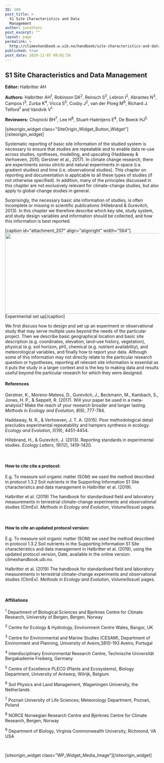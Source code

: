 ```yaml
---
ID: 109
post_title: >
  S1 Site Characteristics and Data
  Management
author: jonathans
post_excerpt: ""
layout: page
permalink: >
  http://climexhandbook.w.uib.no/handbook/site-characteristics-and-data-management/
published: true
post_date: 2019-11-07 09:02:56
---
```

<div id="pl-109" class="panel-layout"><div id="pg-109-0" class="panel-grid panel-no-style" data-style="{&quot;background_image_attachment&quot;:false,&quot;background_display&quot;:&quot;tile&quot;,&quot;cell_alignment&quot;:&quot;flex-start&quot;}"><div id="pgc-109-0-0" class="panel-grid-cell" data-weight="0.8"><div id="panel-109-0-0-0" class="so-panel widget widget_sow-editor panel-first-child panel-last-child" data-index="0" data-style="{&quot;background_image_attachment&quot;:false,&quot;background_display&quot;:&quot;tile&quot;}"><div class="so-widget-sow-editor so-widget-sow-editor-base">
<div class="siteorigin-widget-tinymce textwidget">
	<h2>S1 Site Characteristics and Data Management</h2>
<p><strong>Editor:</strong> Halbritter AH</p>
<p><strong>Authors:</strong> Halbritter AH<sup>1</sup>, Robinson DA<sup>2</sup>, Reinsch S<sup>2</sup>, Lebron I<sup>2</sup>, Abrantes N<sup>3</sup>, Campos I<sup>3</sup>, Zurba K<sup>4</sup>, Vicca S<sup>5</sup>, Cosby J<sup>2</sup>, van der Ploeg M<sup>6</sup>, Richard J. Telford<sup>1</sup> and Vandvik V<sup>1</sup></p>
<p><strong>Reviewers:</strong> Chojnicki BH<sup>7</sup>, Lee H<sup>8</sup>, Stuart-Haëntjens E<sup>9</sup>, De Boeck HJ<sup>5</sup></p>
</div>
</div></div></div><div id="pgc-109-0-1" class="panel-grid-cell" data-weight="0.2"><div id="panel-109-0-1-0" class="so-panel widget widget_sow-button panel-first-child panel-last-child" data-index="1" data-style="{&quot;background_image_attachment&quot;:false,&quot;background_display&quot;:&quot;tile&quot;}">[siteorigin_widget class="SiteOrigin_Widget_Button_Widget"][/siteorigin_widget]</div></div></div><div id="pg-109-1" class="panel-grid panel-no-style"><div id="pgc-109-1-0" class="panel-grid-cell" data-weight="1"><div id="panel-109-1-0-0" class="so-panel widget widget_sow-editor panel-first-child" data-index="2" data-style="{&quot;background_image_attachment&quot;:false,&quot;background_display&quot;:&quot;tile&quot;}"><div class="so-widget-sow-editor so-widget-sow-editor-base">
<div class="siteorigin-widget-tinymce textwidget">
	<p>Systematic reporting of basic site information of the studied system is necessary to ensure that studies are repeatable and to enable data re-use across studies, syntheses, modelling, and upscaling (Haddaway &amp; Verhoeven, 2015; Gerstner et al., 2017). In climate change research, there are experiments <em>sensu stricto</em> and natural experiments in space (i.e. gradient studies) and time (i.e. observational studies). This chapter on reporting and documentation is applicable to all these types of studies (if not otherwise specified). In addition, many of the principles discussed in this chapter are not exclusively relevant for climate-change studies, but also apply to global-change studies in general.</p>
<p>Surprisingly, the necessary basic site information of studies, is often incomplete or missing in scientific publications (Hillebrand &amp; Gurevitch, 2013). In this chapter we therefore describe which key site, study system, and study design variables and information should be collected, and how this information is best reported.</p>
<p>[caption id="attachment_207" align="alignright" width="564"]<img class=" wp-image-207" src="http://climexhandbook.w.uib.no/files/2019/11/SiteBlockPlot2-300x140.jpg" alt="" width="564" height="263" /> Experimental set up[/caption]</p>
<p>We first discuss how to design and set up an experiment or observational study that may serve multiple uses beyond the needs of the particular project. Then we describe basic geographical location and basic site description (e.g. coordinates, elevation, land-use history, vegetation), physical (e.g. soil horizon, pH), chemical (e.g. nutrient availability), and meteorological variables, and finally how to report your data. Although some of this information may not directly relate to the particular research question or hypotheses, reporting all relevant site information is essential as it puts the study in a larger context and is the key to making data and results useful beyond the particular research for which they were designed.</p>
</div>
</div></div><div id="panel-109-1-0-1" class="so-panel widget widget_sow-editor" data-index="3" data-style="{&quot;padding&quot;:&quot;30px 0px 0px 0px&quot;,&quot;background_image_attachment&quot;:false,&quot;background_display&quot;:&quot;tile&quot;}"><div class="panel-widget-style panel-widget-style-for-109-1-0-1"><div class="so-widget-sow-editor so-widget-sow-editor-base">
<div class="siteorigin-widget-tinymce textwidget">
	<h4>References</h4>
<p>Gerstner, K., Moreno-Mateos, D., Gurevitch, J., Beckmann, M., Kambach, S., Jones, H. P., &amp; Seppelt, R. (2017). Will your paper be used in a meta-analysis? Make the reach of your research broader and longer lasting. <em>Methods in Ecology and Evolution</em>, <em>8</em>(6), 777-784.</p>
<p>Haddaway, N. R., &amp; Verhoeven, J. T. A. (2015). Poor methodological detail precludes experimental repeatability and hampers synthesis in ecology. <em>Ecology and Evolution</em>, <em>5</em>(19), 4451-4454.</p>
<p>Hillebrand, H., &amp; Gurevitch, J. (2013). Reporting standards in experimental studies. <em>Ecology Letters</em>, <em>16</em>(12), 1419-1420.</p>
<p>&nbsp;</p>
<h4>How to cite cite a protocol:</h4>
<p>E.g. To measure soil organic matter (SOM) we used the method described in protocol 1.3.2 Soil nutrients in the Supporting Information S1 Site characteristics and data management in Halbritter et al. (2019).</p>
<p>Halbritter et al. (2019) The handbook for standardised field and laboratory measurements in terrestrial climate-change experiments and observational studies (ClimEx). <em>Methods in Ecology and Evolution</em>, <em>Volume</em>(Issue) pages.</p>
<p>&nbsp;</p>
<h4>How to cite an updated protocol version:</h4>
<p>E.g. To measure soil organic matter (SOM) we used the method described in protocol 1.3.2 Soil nutrients in the Supporting Information S1 Site characteristics and data management in Halbritter et al. (2019), using the updated protocol version, Date, available in the online version: climexhandbook.uib.no.</p>
<p>Halbritter et al. (2019) The handbook for standardised field and laboratory measurements in terrestrial climate-change experiments and observational studies (ClimEx). <em>Methods in Ecology and Evolution</em>, <em>Volume</em>(Issue) pages.</p>
<p>&nbsp;</p>
<h4>Affiliations</h4>
<p><sup>1</sup> Department of Biological Sciences and Bjerknes Centre for Climate Research, University of Bergen, Bergen, Norway</p>
<p><sup>2</sup> Centre for Ecology &amp; Hydrology, Environment Centre Wales, Bangor, UK</p>
<p><sup>3</sup> Centre for Environmental and Marine Studies (CESAM), Department of Environment and Planning, University of Aveiro,3810-193 Aveiro, Portugal</p>
<p><sup>4</sup> Interdisciplinary Environmental Research Centre, Technische Universität Bergakademie Freiberg, Germany</p>
<p><sup>5</sup> Centre of Excellence PLECO (Plants and Ecosystems), Biology Department, University of Antwerp, Wilrijk, Belgium</p>
<p><sup>6</sup> Soil Physics and Land Management, Wageningen University, the Netherlands</p>
<p><sup>7</sup> Poznań University of Life Sciences; Meteorology Department, Poznań, Poland</p>
<p><sup>8</sup> NORCE Norwegian Research Centre and Bjerknes Centre for Climate Research, Bergen, Norway</p>
<p><sup>9</sup> Department of Biology, Virginia Commonwealth University, Richmond, VA USA</p>
<p>&nbsp;</p>
</div>
</div></div></div><div id="panel-109-1-0-2" class="so-panel widget widget_media_image panel-last-child" data-index="4" data-style="{&quot;background_image_attachment&quot;:false,&quot;background_display&quot;:&quot;tile&quot;}">[siteorigin_widget class="WP_Widget_Media_Image"][/siteorigin_widget]</div></div></div></div>
